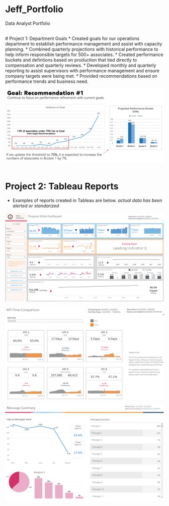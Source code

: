 # Jeff_Portfolio
Data Analyst Portfolio

<br/>
# Project 1: Department Goals
* Created goals for our operations department to establish performance management and assist with capacity planning.
* Combined quarterly projections with historical performance to help inform responsible targets for 500+ associates.
* Created performance buckets and defintions based on production that tied directly to compensation and quarterly reviews.
* Developed monthly and quarterly reporting to assist supervisors with performance management and ensure company targets were being met.
* Provided recommendations based on performance trends and business need.  

![](images/goal%20rec%202.png)
<br/>
<br/>
# Project 2: Tableau Reports
* Examples of reports created in Tableau are below. 
*actual data has been alerted or standarized*

![](images/Program%20Wide.png)
<br/>

![](images/Time%20comparison.png)
<br/>

![](images/Message%20Summary.png)
